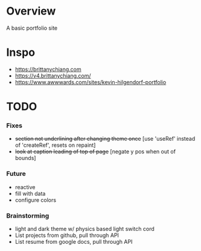 # Overview
A basic portfolio site

# Inspo
- https://brittanychiang.com
- https://v4.brittanychiang.com/
- https://www.awwwards.com/sites/kevin-hilgendorf-portfolio

# TODO
### Fixes
- ~~section not underlining after changing theme once~~ [use 'useRef' instead of 'createRef', resets on repaint]
- ~~look at caption leading of top of page~~ [negate y pos when out of bounds]
### Future
- reactive
- fill with data
- configure colors
### Brainstorming
- light and dark theme w/ physics based light switch cord
- List projects from github, pull through API
- List resume from google docs, pull through API